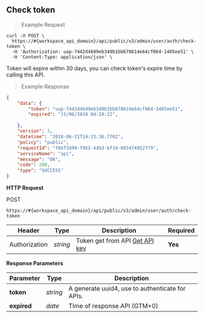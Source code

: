 ## Check token

> Example Request

```shell
curl -X POST \
  https://#{workspace_api_domain}/api/public/v3/admin/user/auth/check-token \
  -H 'Authorization: uap-7442d4b99eb349b1bb678614e64cf064-1405ee51' \
  -H 'Content-Type: application/json' \
```

Token will expire within 30 days, you can check token's expire time by calling this API.

> Example Response

```json
{
    "data": {
        "token": "uap-7442d4b99eb349b1bb678614e64cf064-1405ee51",
        "expired": "11/06/2018 04:29:22",

    },
    "version": 3,
    "datetime": "2018-06-21T14:33:36.770Z",
    "policy": "public",
    "requestId": "f66f3499-f952-445d-bf19-092474952779",
    "serviceName": "api",
    "message": "OK",
    "code": 200,
    "type": "SUCCESS"
}
```

**HTTP Request**

<span class="post-button"> POST </span>

`https://#{workspace_api_domain}/api/public/v3/admin/user/auth/check-token`

| Header   | Type   | Description | Required |
|-------------|--------|-------------|---------|
| Authorization | *string* |Token get from API [Get API key](#get-api-key) | **Yes** |



**Response Parameters**

| Parameter   | Type   | Description |
|-------------|--------|-------------------------|
| **token** | *string* | A generate uuid4, use to authenticate for APIs.|
| **expired** | *date* | TIme of response API (GTM+0) |
